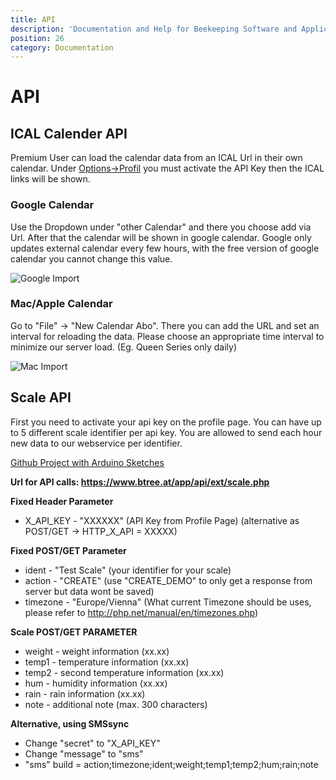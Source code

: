 ```yaml
---
title: API
description: 'Documentation and Help for Beekeeping Software and Application'
position: 26
category: Documentation
---
```

# API

## ICAL Calender API

Premium User can load the calendar data from an ICAL Url in their own calendar. Under [Options->Profil](https://www.btree.at/app/profile/) you must activate the API Key then the ICAL links will be shown.

### Google Calendar

Use the Dropdown under "other Calendar" and there you choose add via Url. After that the calendar will be shown in google calendar. Google only updates external calendar every few hours, with the free version of google calendar you cannot change this value.

<img src="/img/ical_google.jpg" alt="Google Import" loading="lazy">

### Mac/Apple Calendar

Go to "File" -> "New Calendar Abo". There you can add the URL and set an interval for reloading the data. Please choose an appropriate time interval to minimize our server load. (Eg. Queen Series only daily)

<img src="/img/ical_mac.jpg" alt="Mac Import" loading="lazy">

## Scale API

First you need to activate your api key on the profile page. You can have up to 5 different scale identifier per api key.
You are allowed to send each hour new data to our webservice per identifier.

[Github Project with Arduino Sketches](https://github.com/HannesOberreiter/bScale)

**Url for API calls: https://www.btree.at/app/api/ext/scale.php**

**Fixed Header Parameter**

* X_API_KEY   - "XXXXXX" (API Key from Profile Page) (alternative as POST/GET -> HTTP_X_API = XXXXX)

**Fixed POST/GET Parameter**

* ident   - "Test Scale" (your identifier for your scale)
* action  - "CREATE" (use "CREATE_DEMO" to only get a response from server but data wont be saved)
* timezone - "Europe/Vienna" (What current Timezone should be uses, please refer to http://php.net/manual/en/timezones.php)

**Scale POST/GET PARAMETER**

* weight  - weight information (xx.xx)
* temp1   - temperature information (xx.xx)
* temp2   - second temperature information (xx.xx)
* hum     - humidity information (xx.xx)
* rain    - rain information (xx.xx)
* note    - additional note (max. 300 characters)

**Alternative, using SMSsync**

* Change "secret" to "X_API_KEY"
* Change "message" to "sms"
* "sms" build = action;timezone;ident;weight;temp1;temp2;hum;rain;note
